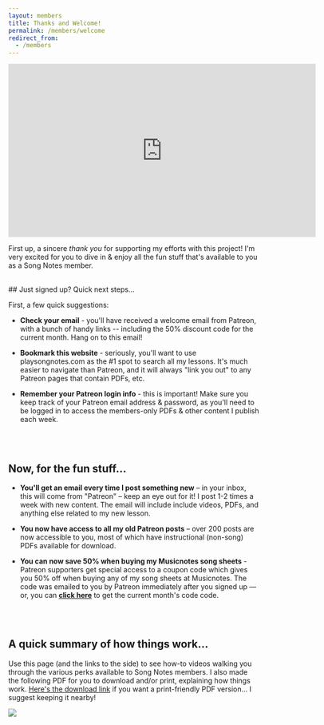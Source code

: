 ```yaml
---
layout: members
title: Thanks and Welcome!
permalink: /members/welcome
redirect_from:
  - /members
---
```


<iframe width="616" height="347" src="https://www.youtube.com/embed/-B3hl_Qk1m0?showinfo=0" frameborder="0" allowfullscreen></iframe>
<!-- https://youtu.be/-B3hl_Qk1m0 -->

<p class="large">First up, a sincere <em>thank you</em> for supporting my efforts with this project! I'm very excited for you to dive in & enjoy all the fun stuff that's available to you as a Song Notes member.</p>

<br />
## Just signed up? Quick next steps...

First, a few quick suggestions:

- **Check your email** - you'll have received a welcome email from Patreon, with a bunch of handy links -- including the 50% discount code for the current month. Hang on to this email!

- **Bookmark this website** - seriously, you'll want to use playsongnotes.com as the #1 spot to search all my lessons. It's much easier to navigate than Patreon, and it will always "link you out" to any Patreon pages that contain PDFs, etc.

- **Remember your Patreon login info** - this is important! Make sure you keep track of your Patreon email address & password, as you'll need to be logged in to access the members-only PDFs & other content I publish each week.

<br /><br />
## Now, for the fun stuff...

- **You'll get an email every time I post something new** – in your inbox, this will come from "Patreon" – keep an eye out for it! I post 1-2 times a week with new content. The email will include include videos, PDFs, and anything else related to my new lesson.

- **You now have access to all my old Patreon posts** – over 200 posts are now accessible to you, most of which have instructional (non-song) PDFs available for download.

- **You can now save 50% when buying my Musicnotes song sheets** - Patreon supporters get special access to a coupon code which gives you 50% off when buying any of my song sheets at Musicnotes. The code was emailed to you by Patreon immediately after you signed up –– or, you can **[click here](http://playsongnotes.com/discount)** to get the current month's code code.

<br /><br />
## A quick summary of how things work...

Use this page (and the links to the side) to see how-to videos walking you through the various perks available to Song Notes members. I also made the following PDF for you to download and/or print, explaining how things work. <a href="https://playsongnotes.com/images/resources/How-to-Browse-My-Lessons---Song-Notes-by-David-Pots.pdf" download >Here's the download link</a> if you want a print-friendly PDF version... I suggest keeping it nearby!

<a href="https://playsongnotes.com/images/resources/How-to-Browse-My-Lessons---Song-Notes-by-David-Pots.pdf" download ><img class="pretty-img" src="https://imagedelivery.net/GppmjzYePBmVFRqlA4p8pQ/c509c291-c4fc-41a7-0141-27ea56756c00/public" /></a>
